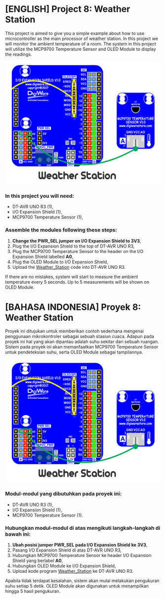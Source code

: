 # [ENGLISH] Project 8: Weather Station
This project is aimed to give you a simple example about how to use microcontroller as the main processor of weather station. In this project we will monitor the ambient temperature of a room. The system in this project will utilize the MCP9700 Temperature Sensor and OLED Module to display the readings.

<img src="/images/Weather_Station.PNG" height="400">

### In this project you will need:
* DT-AVR UNO R3 (1),
* I/O Expansion Shield (1),
* MCP9700 Temperature Sensor (1),

### Assemble the modules following these steps:
1. **Change the PWR_SEL jumper on I/O Expansion Shield to 3V3**,
2. Plug the I/O Expansion Shield to the top of DT-AVR UNO R3,
3. Plug the MCP9700 Temperature Sensor to the header on the I/O Expansion Shield labelled **A0**,
4. Plug the OLED Module to I/O Expansion Shield,
5. Upload the [Weather_Station](/08_Weather_Station/Weather_Station) code into DT-AVR UNO R3.

If there are no mistakes, system will start to measure the ambient temperature every 5 seconds. Up to 5 measurements will be shown on OLED Module.

# [BAHASA INDONESIA] Proyek 8: Weather Station
Proyek ini ditujukan untuk memberikan contoh sederhana mengenai penggunaan mikrokontroler sebagai sebuah stasiun cuaca. Adapun pada proyek ini hal yang akan dipantau adalah suhu sekitar dari sebuah ruangan. Sistem pada proyek ini akan memanfaatkan MCP9700 Temperature Sensor untuk pendeteksian suhu, serta OLED Module sebagai tampilannya.

<img src="/images/Weather_Station.PNG" height="400">

### Modul-modul yang dibutuhkan pada proyek ini:
* DT-AVR UNO R3 (1),
* I/O Expansion Shield (1),
* MCP9700 Temperature Sensor (1).

### Hubungkan modul-modul di atas mengikuti langkah-langkah di bawah ini:
1. **Ubah posisi jumper PWR_SEL pada I/O Expansion Shield ke 3V3**,
2. Pasang I/O Expansion Shield di atas DT-AVR UNO R3,
3. Hubungkan MCP9700 Temperature Sensor ke header I/O Expansion Shield yang berlabel **A0**,
4. Hubungkan OLED Module ke I/O Expansion Shield,
5. Upload kode program [Weather_Station](/08_Weather_Station/Weather_Station) ke DT-AVR UNO R3.

Apabila tidak terdapat kesalahan, sistem akan mulai melakukan pengukuran suhu setiap 5 detik. OLED Module akan digunakan untuk menampilkan hingga 5 hasil pengukuran.
